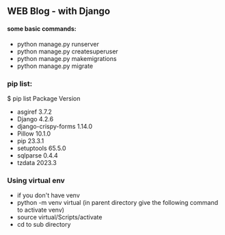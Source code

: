 ## WEB Blog - with Django

#### some basic commands:
- python manage.py runserver
- python manage.py createsuperuser 
- python manage.py makemigrations
- python manage.py migrate

### pip list:
$ pip list
Package             Version
- asgiref             3.7.2
- Django              4.2.6
- django-crispy-forms 1.14.0
- Pillow              10.1.0
- pip                 23.3.1
- setuptools          65.5.0
- sqlparse            0.4.4
- tzdata              2023.3

### Using virtual env
- if you don't have venv
- python -m venv virtual (in parent directory give the following command to activate venv)
- source virtual/Scripts/activate
- cd to sub directory 
